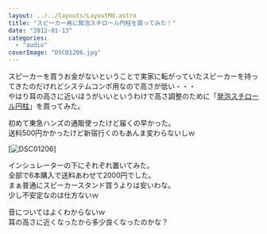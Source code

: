 ```yaml
---
layout: ../../layouts/LayoutMd.astro
title: "スピーカー用に発泡スチロール円柱を買ってみた！"
date: "2012-01-13"
categories: 
  - "audio"
coverImage: "DSC01206.jpg"
---
```


スピーカーを買うお金がないということで実家に転がっていたスピーカーを持ってきたのだけれどシステムコンポ用なので高さが低い・・・  
やはり耳の高さに近いほうがいいというわけで高さ調整のために「[発泡スチロール円柱](http://item.rakuten.co.jp/tokyu-hands/2400008168951/)」を買ってみた。

初めて東急ハンズの通販使ったけど届くの早かった。  
送料500円かかったけど新宿行くのもあんま変わらないしｗ

[![](/wp/images/DSC01206.jpg "DSC01206")]

インシュレーターの下にそれぞれ置いてみた。  
全部で6本購入で送料あわせて2000円でした。  
まぁ普通にスピーカースタンド買うよりは安いわな。  
少し不安定なのは仕方ないｗ

音についてはよくわからないｗ  
耳の高さに近くなったから多少良くなったのかな？
